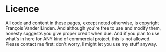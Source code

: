 # Licence
All code and content in these pages, except noted otherwise, is copyright François Vander Linden. And although you're free to use and modify them, honesty suggests you give proper credit when due. And if you plan to use what's in here for ANY kind of commercial project, this is not allowed. Please contact me first: don't worry, I might let you use my stuff anyway.
